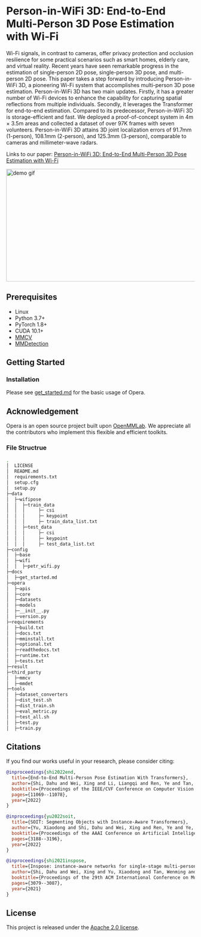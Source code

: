 # Person-in-WiFi 3D: End-to-End Multi-Person 3D Pose Estimation with Wi-Fi

Wi-Fi signals, in contrast to cameras, offer privacy protection and occlusion resilience for some practical scenarios such as smart homes, elderly care, and virtual reality.
Recent years have seen remarkable progress in the estimation of single-person 2D pose, single-person 3D pose, and multi-person 2D pose. This paper takes a step forward by introducing Person-in-WiFi 3D, a pioneering Wi-Fi
system that accomplishes multi-person 3D pose estimation. Person-in-WiFi 3D has two main updates. Firstly, it has a greater number of Wi-Fi devices to enhance the capability for capturing spatial reflections from multiple individuals.
Secondly, it leverages the Transformer for end-to-end estimation. Compared to its predecessor, Person-in-WiFi 3D is storage-efficient and fast. We deployed a proof-of-concept system in 4m × 3.5m areas and collected a dataset of over
97K frames with seven volunteers. Person-in-WiFi 3D attains 3D joint localization errors of 91.7mm (1-person), 108.1mm (2-person), and 125.3mm (3-person), comparable to cameras and millimeter-wave radars.


Links to our paper: [Person-in-WiFi 3D: End-to-End Multi-Person 3D Pose Estimation with Wi-Fi](https://github.com/aiotgroup/Person-in-WiFi3D)



 <img src="demo/demo mini.gif" width = "900" height = "300" alt="demo gif" align=center />

## Prerequisites

- Linux
- Python 3.7+
- PyTorch 1.8+
- CUDA 10.1+
- [MMCV](https://mmcv.readthedocs.io/en/latest/#installation)
- [MMDetection](https://mmdetection.readthedocs.io/en/latest/#installation)

## Getting Started

### Installation

Please see [get_started.md](docs/get_started.md) for the basic usage of Opera.

## Acknowledgement

Opera is an open source project built upon [OpenMMLab](https://github.com/open-mmlab/). We appreciate all the contributors who implement this flexible and efficient toolkits.



### File Structrue
```bash
.
│  LICENSE
│  README.md
│  requirements.txt
│  setup.cfg
│  setup.py
├─data
│  ├─wifipose
│  │  ├─train_data
│  │  │     ├─ csi
│  │  │     ├─ keypoint
│  │  │     ├─ train_data_list.txt
│  │  ├─test_data
│  │  │     ├─ csi
│  │  │     ├─ keypoint
│  │  │     ├─ test_data_list.txt
├─config
│  ├─base
│  ├─wifi
│  │  ├─petr_wifi.py
├─docs
│  ├─get_started.md
├─opera
│  ├─apis
│  ├─core
│  ├─datasets
│  ├─models
│  ├─__init__.py
│  ├─version.py
├─requirements
│  ├─build.txt
│  ├─docs.txt
│  ├─mminstall.txt
│  ├─optional.txt
│  ├─readthedocs.txt
│  ├─runtime.txt
│  ├─tests.txt
├─result
├─third_party
│  ├─mmcv
│  ├─mmdet
├─tools
│  ├─dataset_converters
│  ├─dist_test.sh
│  ├─dist_train.sh
│  ├─eval_metric.py
│  ├─test_all.sh
│  ├─test.py
│  ├─train.py


```


## Citations

If you find our works useful in your research, please consider citing:
```BibTeX
@inproceedings{shi2022end,
  title={End-to-End Multi-Person Pose Estimation With Transformers},
  author={Shi, Dahu and Wei, Xing and Li, Liangqi and Ren, Ye and Tan, Wenming},
  booktitle={Proceedings of the IEEE/CVF Conference on Computer Vision and Pattern Recognition},
  pages={11069--11078},
  year={2022}
}

@inproceedings{yu2022soit,
  title={SOIT: Segmenting Objects with Instance-Aware Transformers},
  author={Yu, Xiaodong and Shi, Dahu and Wei, Xing and Ren, Ye and Ye, Tingqun and Tan, Wenming},
  booktitle={Proceedings of the AAAI Conference on Artificial Intelligence},
  pages={3188--3196},
  year={2022}
}

@inproceedings{shi2021inspose,
  title={Inspose: instance-aware networks for single-stage multi-person pose estimation},
  author={Shi, Dahu and Wei, Xing and Yu, Xiaodong and Tan, Wenming and Ren, Ye and Pu, Shiliang},
  booktitle={Proceedings of the 29th ACM International Conference on Multimedia},
  pages={3079--3087},
  year={2021}
}
```

## License

This project is released under the [Apache 2.0 license](LICENSE).
